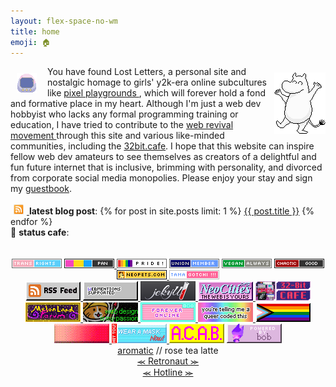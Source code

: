 ```yaml
---
layout: flex-space-no-wm
title: home
emoji: 🏠
---
```


<img src="/graphics/site_buttons/LostLetters32x32.gif" align="left" style="margin: 11px 17px 0 10px;" >
<img src="/graphics/adoptables/dancing-moomin-lostletters.png" style="margin: 10px 0 0 10px;" align="right" width="82px"/>
You have found Lost Letters, a personal site and nostalgic homage to girls' y2k-era online subcultures like 
<a target="_blank" href="https://zine.yesterweb.org/issue-00/index.php?page=8">
    pixel playgrounds
</a>, which will forever hold a fond and formative place in my heart. Although I'm just a web dev hobbyist who lacks any formal programming training or education, I have tried to contribute to the 
<a target="_blank" href="https://thoughts.melonking.net/guides/introduction-to-the-web-revival-1-what-is-the-web-revival">
    web revival movement
</a> through this site and various like-minded communities, including the <a target="_blank" href="https://www.32bit.cafe">32bit.cafe</a>. I hope that this website can inspire fellow web dev amateurs to see themselves as creators of a delightful and fun future internet that is inclusive, brimming with personality, and divorced from corporate social media monopolies.
Please enjoy your stay and sign my <a href="/guestbook/">guestbook</a>.
<br>
<br>
<a target="_blank" href="https://lostletters.neocities.org/feed.xml">
    <img src="/graphics/layout/v1_laceletter/feed.gif" width="16px" title="RSS feed" style="cursor: pointer; margin: 0 5px;" title="click for RSS feed"/>
</a> 
<b>latest blog post</b>: {% for post in site.posts limit: 1 %}
<a href="{{ post.url }}">{{ post.title }}</a>
{% endfor %}
<div id="status-cafe">
    🍵 <b>status cafe</b>: <div id="statuscafe-username"></div>&nbsp;&nbsp;<div id="statuscafe-content"></div>
    <script src="https://status.cafe/current-status.js?name=lostletters" defer></script>
</div>
<br>
<div class="responsive-two-columns">
    <div class="badgewall"> <!-- Button Wall -->
        <center>
        <img src="/graphics/toy/tags/transrights.png" title="trans rights!">
        <a target="_blank" href="/pride/">
            <img src="/graphics/toy/tags/lgbt_pan.png" title="pansexual af">
        </a>
        <img src="/graphics/toy/tags/pride2.gif" title="queer af">
        <img src="/graphics/toy/tags/union-member.png" title="Union Strong!">
        <img src="/graphics/toy/tags/veganalways.png" title="I'm just doing the best I can in Japan where it's horrible for vegans 🙃">
        <a target="_blank" href="/origins/">
            <img src="/graphics/toy/tags/alignment_chaotic_good.png" title="click for my chaotic good origin story">
        </a>
        <a target="_blank" href="https://www.neopets.com/userlookup.phtml?user=waterfish57">
            <img src="/graphics/toy/tags/neopets.png" title="neopets badge from web.badges.world">
        </a>
        <a target="_blank" href="/tamagotchi/">
            <img src="/graphics/toy/tags/tama.png" title="wanna see my collection?">
        </a>
        <br>
        <a target="_blank" href="https://lostletters.neocities.org/feed.xml">
            <img src="/graphics/linkout/rss.gif" title="Only my freshest blog posts delivered straight to you via RSS!">
        </a>
        <a target="_blank" href="https://webmentions.neocities.org/">
            <img src="/graphics/linkout/webmentions_anim.gif" title="If you mention this site's URL on mastodon, it'll display like a comment on that specific page! So cool, right? Go enable it on your site too!">
        </a>
        <a target="_blank" href="https://jekyllrb.com/">
            <img src="/graphics/linkout/jekyll.png" title="I use Jekyll as my Static Site Generator">
        </a>
        <a target="_blank" href="https://neocities.org/site/lostletters">
            <img src="/graphics/linkout/neocitiespink.gif" title="Proudly hosted by NeoCities!">
        </a>
        <a target="_blank" href="https://32bit.cafe/">
            <img src="/graphics/linkout/32bitcafe.gif" title="32bit.cafe is an awesome 18+ community of website hobbyists and pros. The cafe site has tutorials and resources to help you build your own place on the web and more.">
        </a>
        <a target="_blank" href="https://forum.melonland.net/">
            <img src="/graphics/linkout/melonland-forum.gif" title="Find me on the MelonLand Forum as Lost Letters!">
        </a>
        <a  target="_blank" href="https://cyber-rot.neocities.org/mine">
            <img src="/graphics/linkout/webdesign.gif" title="Webdesign is my passion button by cyber-rot">
        </a>
        <a  target="_blank" href="https://www.deviantart.com/kouenli/art/Forever-Online-Stamp-626217529">
            <img src="/graphics/linkout/forever-online.gif" title="Forever online button by kouenli (DeviantArt)">
        </a>
        <a target="_blank" href="https://plasticdino.neocities.org/graphics">
            <img src="/graphics/linkout/queer.png" title="You're telling me a queer coded this button by kitty">
        </a>
        <a target="_blank" href="https://rainy.gay/">
            <img src="/graphics/linkout/progress.png" title="Progress Pride flag button by Dime">
        </a>
        <a target="_blank" href="https://yesterweb.org/no-to-web3/">
            <img src="/graphics/linkout/nft_sadgrl.gif" title="anti-NFT button by sadgrl.online">
        </a>
        <a target="_blank" href="https://yourdevilfriends.neocities.org/creative/freebies">
            <img src="/graphics/linkout/masknow.png" title="Wear a mask now button by devils">
        </a>
        <img src="/graphics/linkout/acab.gif" title="ACAB button - not sure who made this, so please drop me a note if you know who did in my guestbook. Attribution is so important!">
        <a target="_blank" href="https://zanarkand.neocities.org/">
            <img src="/graphics/linkout/bob.gif" title="Powered by bob button by zanarkand">
        </a>
        </center>
    </div>
    <div class="webrings">
        <center>
            <a target="_blank" href="http://aromatic.wings.nu/">aromatic</a> // rose tea latte
            <br>
            <a href='https://webring.dinhe.net/prev/https://lostletters.neocities.org/'>
                ⪻
            </a>
            <a target="_blank" href="https://webring.dinhe.net/">
                Retronaut 
            </a>
            <a href='https://webring.dinhe.net/next/https://lostletters.neocities.org/'>
                ⪼
            </a>
            <br>
            <a href="https://hotlinewebring.club/lostletters/next">
                ⪻
            </a>
            <a target="_blank" href="https://hotlinewebring.club/">
                Hotline 
            </a>
            <a href="https://hotlinewebring.club/lostletters/previous">
                ⪼
            </a>
            <div id='neossg'>
                <script type="text/javascript" src="https://neossg.neocities.org/onionring-variables.js"></script>
                <script type="text/javascript" src="https://neossg.neocities.org/onionring-widget.js"></script>
            </div>
            <script src="https://xandra.cc/safonts/webring.js"></script>
            <ring-900 site="https://lostletters.neocities.org/"></ring-900>
        </center>
    </div>
</div>
